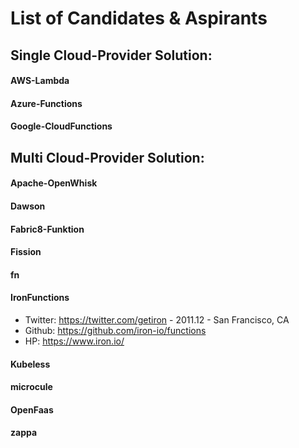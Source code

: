 # List of Candidates & Aspirants

## Single Cloud-Provider Solution:
#### AWS-Lambda
#### Azure-Functions
#### Google-CloudFunctions



## Multi Cloud-Provider Solution:
#### Apache-OpenWhisk
#### Dawson
#### Fabric8-Funktion
#### Fission
#### fn
#### IronFunctions
- Twitter: https://twitter.com/getiron - 2011.12 - San Francisco, CA
- Github: https://github.com/iron-io/functions
- HP: https://www.iron.io/

#### Kubeless
#### microcule
#### OpenFaas
#### zappa
